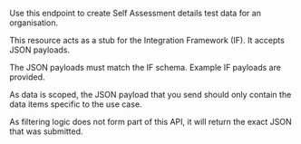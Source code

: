 Use this endpoint to create Self Assessment details test data for an organisation.

This resource acts as a stub for the Integration Framework (IF). It accepts JSON payloads.

The JSON payloads must match the IF schema. Example IF payloads are provided.

As data is scoped, the JSON payload that you send should only contain the data items specific to the use case.

As filtering logic does not form part of this API, it will return the exact JSON that was submitted.